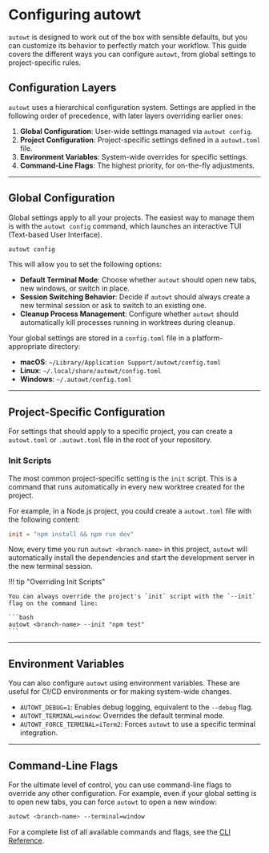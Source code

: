 # Configuring autowt

`autowt` is designed to work out of the box with sensible defaults, but you can customize its behavior to perfectly match your workflow. This guide covers the different ways you can configure `autowt`, from global settings to project-specific rules.

## Configuration Layers

`autowt` uses a hierarchical configuration system. Settings are applied in the following order of precedence, with later layers overriding earlier ones:

1.  **Global Configuration**: User-wide settings managed via `autowt config`.
2.  **Project Configuration**: Project-specific settings defined in a `autowt.toml` file.
3.  **Environment Variables**: System-wide overrides for specific settings.
4.  **Command-Line Flags**: The highest priority, for on-the-fly adjustments.

---

## Global Configuration

Global settings apply to all your projects. The easiest way to manage them is with the `autowt config` command, which launches an interactive TUI (Text-based User Interface).

```bash
autowt config
```

This will allow you to set the following options:

*   **Default Terminal Mode**: Choose whether `autowt` should open new tabs, new windows, or switch in place.
*   **Session Switching Behavior**: Decide if `autowt` should always create a new terminal session or ask to switch to an existing one.
*   **Cleanup Process Management**: Configure whether `autowt` should automatically kill processes running in worktrees during cleanup.

Your global settings are stored in a `config.toml` file in a platform-appropriate directory:

*   **macOS**: `~/Library/Application Support/autowt/config.toml`
*   **Linux**: `~/.local/share/autowt/config.toml`
*   **Windows**: `~/.autowt/config.toml`

---

## Project-Specific Configuration

For settings that should apply to a specific project, you can create a `autowt.toml` or `.autowt.toml` file in the root of your repository.

### Init Scripts

The most common project-specific setting is the `init` script. This is a command that runs automatically in every new worktree created for the project.

For example, in a Node.js project, you could create a `autowt.toml` file with the following content:

```toml
init = "npm install && npm run dev"
```

Now, every time you run `autowt <branch-name>` in this project, `autowt` will automatically install the dependencies and start the development server in the new terminal session.

!!! tip "Overriding Init Scripts"

    You can always override the project's `init` script with the `--init` flag on the command line:

    ```bash
    autowt <branch-name> --init "npm test"
    ```

---

## Environment Variables

You can also configure `autowt` using environment variables. These are useful for CI/CD environments or for making system-wide changes.

*   `AUTOWT_DEBUG=1`: Enables debug logging, equivalent to the `--debug` flag.
*   `AUTOWT_TERMINAL=window`: Overrides the default terminal mode.
*   `AUTOWT_FORCE_TERMINAL=iTerm2`: Forces `autowt` to use a specific terminal integration.

---

## Command-Line Flags

For the ultimate level of control, you can use command-line flags to override any other configuration. For example, even if your global setting is to open new tabs, you can force `autowt` to open a new window:

```bash
autowt <branch-name> --terminal=window
```

For a complete list of all available commands and flags, see the [CLI Reference](clireference.md).
